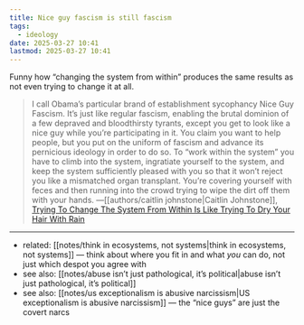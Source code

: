 ```yaml
---
title: Nice guy fascism is still fascism
tags:
  - ideology
date: 2025-03-27 10:41
lastmod: 2025-03-27 10:41
---
```

Funny how “changing the system from within” produces the same results as not even trying to change it at all.

> I call Obama’s particular brand of establishment sycophancy Nice Guy Fascism. It’s just like regular fascism, enabling the brutal dominion of a few depraved and bloodthirsty tyrants, except you get to look like a nice guy while you’re participating in it. You claim you want to help people, but you put on the uniform of fascism and advance its pernicious ideology in order to do so. To “work within the system” you have to climb into the system, ingratiate yourself to the system, and keep the system sufficiently pleased with you so that it won’t reject you like a mismatched organ transplant. You’re covering yourself with feces and then running into the crowd trying to wipe the dirt off them with your hands. —[[authors/caitlin johnstone|Caitlin Johnstone]], [Trying To Change The System From Within Is Like Trying To Dry Your Hair With Rain](https://caityjohnstone.medium.com/trying-to-change-the-system-from-within-is-like-trying-to-dry-your-hair-with-rain-71bac2211d6c)

---
- related: [[notes/think in ecosystems, not systems|think in ecosystems, not systems]] — think about where you fit in and what *you* can do, not just which despot you agree with
- see also: [[notes/abuse isn’t just pathological, it’s political|abuse isn’t just pathological, it’s political]]
- see also: [[notes/us exceptionalism is abusive narcissism|US exceptionalism is abusive narcissism]] — the “nice guys” are just the covert narcs